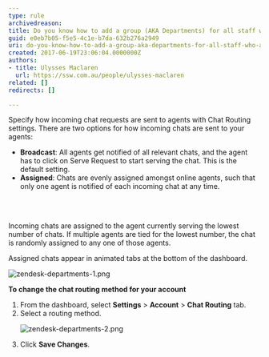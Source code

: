 ```yaml
---
type: rule
archivedreason: 
title: Do you know how to add a group (AKA Departments) for all staff who answer live chats?
guid: e0eb7b05-f5e5-4c1e-b7da-632b276a2949
uri: do-you-know-how-to-add-a-group-aka-departments-for-all-staff-who-answer-live-chats
created: 2017-06-19T23:06:04.0000000Z
authors:
- title: Ulysses Maclaren
  url: https://ssw.com.au/people/ulysses-maclaren
related: []
redirects: []

---
```



<p>Specify how incoming chat requests are sent to agents with Chat Routing settings. There are two options for how incoming chats are sent to your agents&#58;</p><ul><li><strong>Broadcast</strong>&#58; All agents get notified of all relevant chats, and the agent has to click on Serve Request to start serving the chat. This is the default setting.</li><li><strong>Assigned</strong>&#58; Chats are evenly assigned amongst online agents, such that only one agent is notified of each incoming chat at any time.​​<br></li></ul>
<br><excerpt class='endintro'></excerpt><br>
<p>​​Incoming chats are assigned to the agent currently serving the lowest number of chats. If multiple agents are tied for the lowest number, the chat is randomly assigned to any one of those agents.<br></p><p>Assigned chats appear in animated tabs at the bottom of the dashboard.&#160;<br></p><dl class="image"><dt><img src="/PublishingImages/zendesk-departments-1.png" alt="zendesk-departments-1.png" data-pin-nopin="true" /><br></dt></dl><p>
   <strong>To change the chat routing method for your account</strong></p><ol><li>From the dashboard, select&#160;<strong>Settings</strong>&#160;&gt;&#160;<strong>Account</strong>&#160;&gt;&#160;<strong>Chat Routing</strong>&#160;tab.</li><li>Select a routing method.<dl class="image"><dt><img src="/PublishingImages/zendesk-departments-2.png" alt="zendesk-departments-2.png" /></dt></dl></li><li>Click&#160;<strong>Save Changes</strong>.</li></ol><p>
   <br>
</p>


